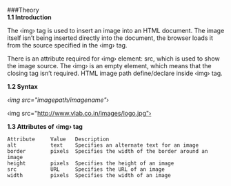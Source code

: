 ###Theory<br>
<b>1.1 Introduction</b>

The ‹img› tag is used to insert an image into an HTML document. The image itself isn’t being inserted directly into the document, the browser loads it from the source specified in the ‹img› tag.

There is an attribute required for ‹img› element: src, which is used to show the image source. The ‹img› is an empty element, which means that the closing tag isn’t required. HTML image path define/declare inside ‹img› tag.


<b>1.2 Syntax</b>


<i>‹img src="imagepath/imagename"›</i>

‹img src="http://www.vlab.co.in/images/logo.jpg"›


<b>1.3 Attributes of ‹img› tag</b>

 	Attribute	  Value	  Description
  	alt	  		  text	  Specifies an alternate text for an image
  	border	  	  pixels  Specifies the width of the border around an image
  	height	  	  pixels  Specifies the height of an image
  	src	  		  URL	  Specifies the URL of an image
  	width	  	  pixels  Specifies the width of an image